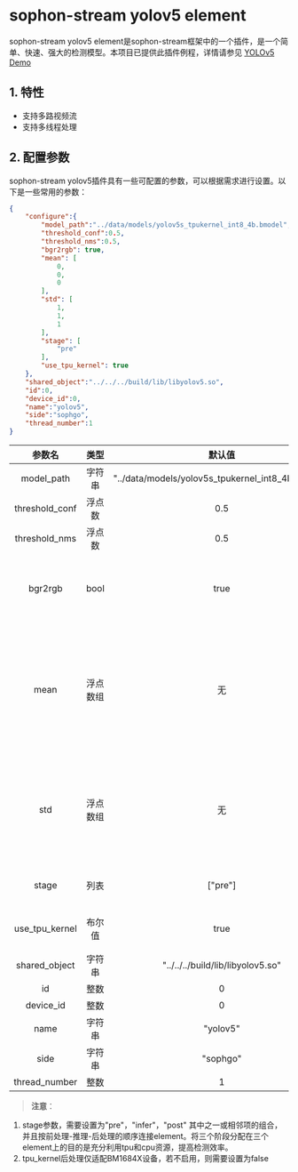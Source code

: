 # sophon-stream yolov5 element

sophon-stream yolov5 element是sophon-stream框架中的一个插件，是一个简单、快速、强大的检测模型。本项目已提供此插件例程，详情请参见 [YOLOv5 Demo](../../../samples/yolov5/README.md)

## 1. 特性
* 支持多路视频流
* 支持多线程处理

## 2. 配置参数
sophon-stream yolov5插件具有一些可配置的参数，可以根据需求进行设置。以下是一些常用的参数：

```json
{
    "configure":{
        "model_path":"../data/models/yolov5s_tpukernel_int8_4b.bmodel",
        "threshold_conf":0.5,
        "threshold_nms":0.5,
        "bgr2rgb": true,
        "mean": [
            0,
            0,
            0
        ],
        "std": [
            1,
            1,
            1
        ],
        "stage": [
            "pre"
        ],
        "use_tpu_kernel": true
    },
    "shared_object":"../../../build/lib/libyolov5.so",
    "id":0,
    "device_id":0,
    "name":"yolov5",
    "side":"sophgo",
    "thread_number":1
}
```

|      参数名    |    类型    | 默认值 | 说明 |
|:-------------:| :-------: | :------------------:| :------------------------:|
|  model_path  |   字符串   | "../data/models/yolov5s_tpukernel_int8_4b.bmodel" | yolov5模型路径 |
|  threshold_conf   |   浮点数   | 0.5 | 目标检测物体置信度阈值 |
|  threshold_nms  |   浮点数   | 0.5 | 目标检测NMS IOU阈值 |
|  bgr2rgb  |   bool   | true | 解码器解出来的图像默认是bgr格式，是否需要将图像转换成rgb格式 |
|  mean  |   浮点数组   | 无 | 图像前处理均值，长度为3；计算方式为: y=(x-mean)/std；若bgr2rgb=true，数组中数组顺序需为r、g、b，否则需为b、g、r |
|  std  |   浮点数组   | 无 | 图像前处理方差，长度为3；计算方式同上；若bgr2rgb=true数组中数组顺序需为r、g、b，否则需为b、g、r |
|  stage    |   列表   | ["pre"]  | 标志前处理、推理、后处理三个阶段 |
|  use_tpu_kernel  |   布尔值    |  true | 是否启用tpu_kernel后处理 |
|  shared_object |   字符串   |  "../../../build/lib/libyolov5.so"  | libyolov5 动态库路径 |
|     id      |    整数       | 0  | element id |
|  device_id  |    整数       |  0 | tpu 设备号 |s
|     name    |    字符串     | "yolov5" | element 名称 |
|     side    |    字符串     | "sophgo"| 设备类型 |
| thread_number |    整数     | 1 | 启动线程数 |

> **注意**：
1. stage参数，需要设置为"pre"，"infer"，"post" 其中之一或相邻项的组合，并且按前处理-推理-后处理的顺序连接element。将三个阶段分配在三个element上的目的是充分利用tpu和cpu资源，提高检测效率。
3. tpu_kernel后处理仅适配BM1684X设备，若不启用，则需要设置为false

